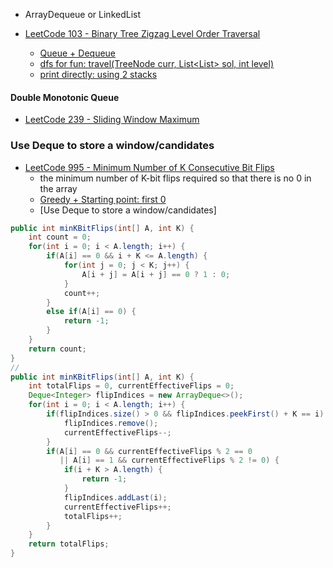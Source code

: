 
- ArrayDequeue or LinkedList

- [LeetCode 103 - Binary Tree Zigzag Level Order Traversal](https://leetcode.com/problems/binary-tree-zigzag-level-order-traversal/discuss/34041/java-easy-understand-recursive-methods-beats-96-attach-easy-bfs-methods)
  - [Queue + Dequeue](https://leetcode.com/problems/binary-tree-zigzag-level-order-traversal/discuss/34041/java-easy-understand-recursive-methods-beats-96-attach-easy-bfs-methods)
  - [dfs for fun: travel(TreeNode curr, List<List<Integer>> sol, int level)](https://leetcode.com/problems/binary-tree-zigzag-level-order-traversal/discuss/33815/My-accepted-JAVA-solution)
  - [print directly: using 2 stacks](https://www.geeksforgeeks.org/level-order-traversal-in-spiral-form/)

#### Double Monotonic Queue
- [LeetCode 239 - Sliding Window Maximum](https://leetcode.com/problems/sliding-window-maximum/discuss/65884/java-on-solution-using-deque-with-explanation)

### Use Deque to store a window/candidates
- [LeetCode 995 - Minimum Number of K Consecutive Bit Flips](https://www.cnblogs.com/lz87/p/10398670.html)
  - the minimum number of K-bit flips required so that there is no 0 in the array
  - [Greedy + Starting point: first 0](https://www.cnblogs.com/lz87/p/10398670.html)
  - [Use Deque to store a window/candidates]
```java
public int minKBitFlips(int[] A, int K) {
    int count = 0;
    for(int i = 0; i < A.length; i++) {
        if(A[i] == 0 && i + K <= A.length) {
            for(int j = 0; j < K; j++) {
                A[i + j] = A[i + j] == 0 ? 1 : 0;
            }
            count++;
        }
        else if(A[i] == 0) {
            return -1;
        }
    }
    return count;
}
// 
public int minKBitFlips(int[] A, int K) {
    int totalFlips = 0, currentEffectiveFlips = 0;
    Deque<Integer> flipIndices = new ArrayDeque<>();
    for(int i = 0; i < A.length; i++) {
        if(flipIndices.size() > 0 && flipIndices.peekFirst() + K == i) {
            flipIndices.remove();
            currentEffectiveFlips--;
        }
        if(A[i] == 0 && currentEffectiveFlips % 2 == 0 
           || A[i] == 1 && currentEffectiveFlips % 2 != 0) {
            if(i + K > A.length) {
                return -1;
            }
            flipIndices.addLast(i);
            currentEffectiveFlips++;
            totalFlips++;
        }
    }
    return totalFlips;
}
```


